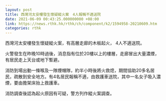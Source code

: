 ```yaml
---
layout: post
title: 西灣河太安樓發生懷疑縱火案　4人報稱不適送院
date: 2021-06-09 00:43:25.000000000 +08:00
link: https://news.rthk.hk/rthk/ch/component/k2/1594958-20210609.htm
categories: rthk
---
```


西灣河太安樓發生懷疑縱火案，有高層走廊的木板起火， 4人不適送院。

火警發生在昨晚10時過後，消息指有位於20樓以上的樓層，走廊冒出大量濃煙，有居民走上天台或地下暫避。

消防到場出動一條喉及一隊煙帽隊，約半小時後將火救熄，期間協助20多名居民，疏散到安全地方。有4名居民報稱不適，由救護車送院，其中一名女子吸入濃煙，要由擔架床抬上救護車。

消防調查後認為起火原因有可疑，警方列作縱火案調查。
